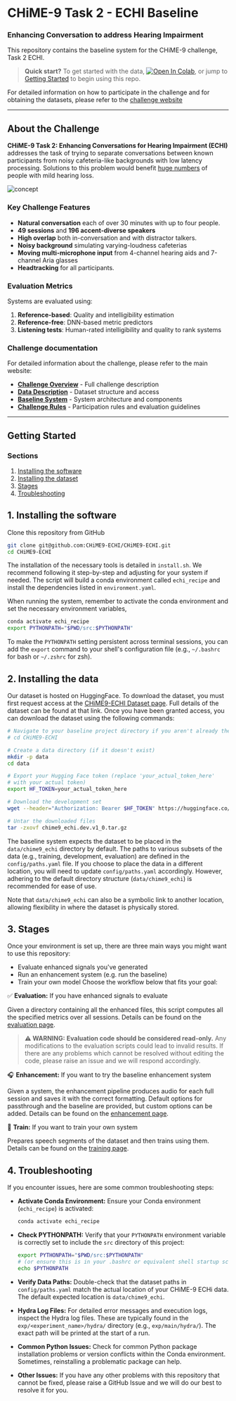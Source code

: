 # CHiME-9 Task 2 - ECHI Baseline

### Enhancing Conversation to address Hearing Impairment

This repository contains the baseline system for the CHiME-9 challenge, Task 2 ECHI.

> **Quick start?** To get started with the data, [![Open In Colab](https://colab.research.google.com/assets/colab-badge.svg)](https://colab.research.google.com/github/CHiME9-ECHI/CHiME9-ECHI/blob/main/Quickstart.ipynb), or jump to [Getting Started](#getting-started) to begin using this repo.

For detailed information on how to participate in the challenge and for obtaining the datasets, please refer to the [challenge website](https://www.chimechallenge.org/current/task2/index)

---

## About the Challenge

**CHiME-9 Task 2: Enhancing Conversations for Hearing Impairment (ECHI)** addresses the task of trying to separate conversations between known participants from noisy cafeteria-like backgrounds with low latency processing. Solutions to this problem would benefit [huge numbers](https://rnid.org.uk/get-involved/research-and-policy/facts-and-figures/prevalence-of-deafness-and-hearing-loss/) of people with mild hearing loss.

![concept](docs/images/echi_concept.png)

### Key Challenge Features

- **Natural conversation** each of over 30 minutes with up to four people.
- **49 sessions** and **196 accent-diverse speakers**
- **High overlap** both in-conversation and with distractor talkers.
- **Noisy background** simulating varying-loudness cafeterias
- **Moving multi-microphone input** from 4-channel hearing aids and 7-channel Aria glasses
- **Headtracking** for all participants.

### Evaluation Metrics

Systems are evaluated using:

1. **Reference-based**: Quality and intelligibility estimation
2. **Reference-free**: DNN-based metric predictors
3. **Listening tests**: Human-rated intelligibility and quality to rank systems

### Challenge documentation

For detailed information about the challenge, please refer to the main website:

- **[Challenge Overview](https://www.chimechallenge.org/current/task2/index)** - Full challenge description
- **[Data Description](https://www.chimechallenge.org/current/task2/data)** - Dataset structure and access
- **[Baseline System](https://www.chimechallenge.org/current/task2/baseline)** - System architecture and components
- **[Challenge Rules](https://www.chimechallenge.org/current/task2/rules)** - Participation rules and evaluation guidelines

---

## Getting Started

### Sections

1. <a href="#install">Installing the software</a>
2. <a href="#data">Installing the dataset</a>
3. <a href="#stages">Stages</a>
4. <a href="#troubleshooting">Troubleshooting</a>

## <a id="#install">1. Installing the software</a>

Clone this repository from GitHub

```bash
git clone git@github.com:CHiME9-ECHI/CHiME9-ECHI.git
cd CHiME9-ECHI
```

The installation of the necessary tools is detailed in `install.sh`.
We recommend following it step-by-step and adjusting for your system if needed.
The script will build a conda environment called `echi_recipe` and install the
dependencies listed in `environment.yaml`.

When running the system, remember to activate the conda environment and set the
necessary environment variables,

```bash
conda activate echi_recipe
export PYTHONPATH="$PWD/src:$PYTHONPATH"
```

To make the `PYTHONPATH` setting persistent across terminal sessions, you can add
 the `export` command to your shell's configuration file (e.g., `~/.bashrc` for
 bash or `~/.zshrc` for zsh).

## <a id="data"> 2. Installing the data </a>

Our dataset is hosted on HuggingFace. To download the dataset, you must first
request access at the
[CHiME9-ECHI Dataset page](https://huggingface.co/datasets/CHiME9-ECHI/CHiME9-ECHI).
Full details of the dataset can be found at that link. Once you have been
granted access, you can download the dataset using the following commands:

```bash
# Navigate to your baseline project directory if you aren't already there
# cd CHiME9-ECHI

# Create a data directory (if it doesn't exist)
mkdir -p data
cd data

# Export your Hugging Face token (replace 'your_actual_token_here'
# with your actual token)
export HF_TOKEN=your_actual_token_here

# Download the development set
wget --header="Authorization: Bearer $HF_TOKEN" https://huggingface.co/datasets/CHiME9-ECHI/CHiME9-ECHI/resolve/main/data/chime9_echi.dev.v1_0.tar.gz

# Untar the downloaded files
tar -zxovf chime9_echi.dev.v1_0.tar.gz
```

The baseline system expects the dataset to be placed in the `data/chime9_echi`
 directory by default. The paths to various subsets of the data (e.g., training,
 development, evaluation) are defined in the `config/paths.yaml` file. If you
 choose to place the data in a different location, you will need to update
 `config/paths.yaml` accordingly. However, adhering to the default directory
 structure (`data/chime9_echi`) is recommended for ease of use.

Note that `data/chime9_echi` can also be a symbolic link to another location,
allowing flexibility in where the dataset is physically stored.

## <a id="stages">3. Stages</a>

Once your environment is set up, there are three main ways you might want to use this repository:

- Evaluate enhanced signals you've generated
- Run an enhancement system (e.g. run the baseline)
- Train your own model
Choose the workflow below that fits your goal:

✅ **Evaluation:** If you have enhanced signals to evaluate

Given a directory containing all the enhanced files, this script computes all the specified metrics over all sessions. Details can be found on the [evaluation page](docs/evaluation.md).

> **⚠️ WARNING:**
> **Evaluation code should be considered read-only.**
> Any modifications to the evaluation scripts could lead to invalid results.
> If there are any problems which cannot be resolved without editing the code,
> please raise an issue and we will respond accordingly.

🎧 **Enhancement:** If you want to try the baseline enhancement system

Given a system, the enhancement pipeline produces
 audio for each full session and saves it with the correct formatting. Default
 options for passthrough and the baseline are provided, but custom options
 can be added. Details can be found on the
 [enhancement page](docs/enhancement.md).

🧠  **Train:** If you want to train your own system

Prepares speech segments of the dataset and then trains using them.
Details can be found on the [training page](docs/training.md).

## <a id="troubleshooting">4. Troubleshooting</a>

If you encounter issues, here are some common troubleshooting steps:

- **Activate Conda Environment:** Ensure your Conda environment (`echi_recipe`) is
 activated:

  ```bash
  conda activate echi_recipe
  ```

- **Check PYTHONPATH:** Verify that your `PYTHONPATH` environment variable is correctly
 set to include the `src` directory of this project:

  ```bash
  export PYTHONPATH="$PWD/src:$PYTHONPATH"
  # (or ensure this is in your .bashrc or equivalent shell startup script)
  echo $PYTHONPATH
  ```

- **Verify Data Paths:** Double-check that the dataset paths in `config/paths.yaml`
 match the actual location of your CHiME-9 ECHi data. The default expected location
 is `data/chime9_echi`.
- **Hydra Log Files:** For detailed error messages and execution logs, inspect the
 Hydra log files. These are typically found in the `exp/<experiment_name>/hydra/`
 directory (e.g., `exp/main/hydra/`). The exact path will be printed at the start
 of a run.
- **Common Python Issues:** Check for common Python package installation problems
 or version conflicts within the Conda environment. Sometimes, reinstalling a
 problematic package can help.
- **Other Issues:** If you have any other problems with this repository that
cannot be fixed, please raise a GitHub Issue and we will do our best to resolve
it for you.
